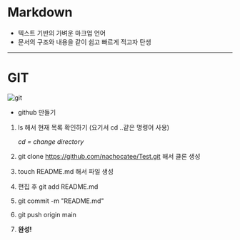# Markdown
- 텍스트 기반의 가벼운 마크업 언어
- 문서의 구조와 내용을 같이 쉽고 빠르게 적고자 탄생

---

# GIT
  ![git](https://velog.velcdn.com/images/crosstar1228/post/969185d2-d80f-41cc-b234-f5fb71f1304e/image.png)
  
  - github 만들기
  1. ls 해서 현재 목록 확인하기 (요기서 cd ..같은 명령어 사용)
   
      *cd = change directory*

  2. git clone https://github.com/nachocatee/Test.git 해서 클론 생성
  3. touch README.md 해서 파일 생성
  4. 편집 후 git add README.md
  5. git commit -m "README.md"
  6. git push origin main
  7. **완성!**
